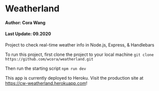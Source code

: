 # Weatherland
#### Author: Cora Wang
#### Last Update: 09.2020

Project to check real-time weather info in Node.js, Express, &amp; Handlebars

To run this project, first clone the project to your local machine
```git clone https://github.com/wcora/weatherland.git```

Then run the starting script ```npm run dev```

This app is currently deployed to Heroku. Visit the production site at https://cw-weatherland.herokuapp.com!
